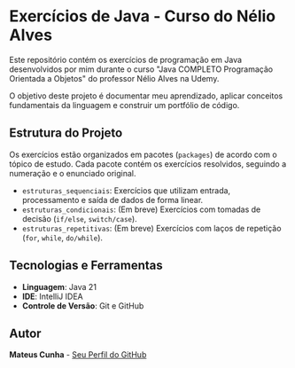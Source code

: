 # Exercícios de Java - Curso do Nélio Alves

Este repositório contém os exercícios de programação em Java desenvolvidos por mim durante o curso "Java COMPLETO Programação Orientada a Objetos" do professor Nélio Alves na Udemy.

O objetivo deste projeto é documentar meu aprendizado, aplicar conceitos fundamentais da linguagem e construir um portfólio de código.

## Estrutura do Projeto

Os exercícios estão organizados em pacotes (`packages`) de acordo com o tópico de estudo. Cada pacote contém os exercícios resolvidos, seguindo a numeração e o enunciado original.

* `estruturas_sequenciais`: Exercícios que utilizam entrada, processamento e saída de dados de forma linear.
* `estruturas_condicionais`: (Em breve) Exercícios com tomadas de decisão (`if/else`, `switch/case`).
* `estruturas_repetitivas`: (Em breve) Exercícios com laços de repetição (`for`, `while`, `do/while`).

## Tecnologias e Ferramentas

* **Linguagem**: Java 21
* **IDE**: IntelliJ IDEA
* **Controle de Versão**: Git e GitHub


## Autor

**Mateus Cunha** - [Seu Perfil do GitHub](https://github.com/Mateuscunha-Dev)